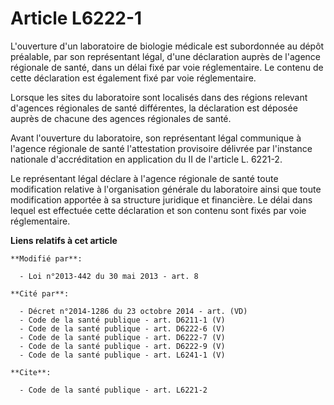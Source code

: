 # Article L6222-1

L'ouverture d'un laboratoire de biologie médicale est subordonnée au dépôt préalable, par son représentant légal, d'une
déclaration auprès de l'agence régionale de santé, dans un délai fixé par voie réglementaire. Le contenu de cette déclaration
est également fixé par voie réglementaire. 

Lorsque les sites du laboratoire sont localisés dans des régions relevant d'agences régionales de santé différentes, la
déclaration est déposée auprès de chacune des agences régionales de santé. 

Avant l'ouverture du laboratoire, son représentant légal communique à l'agence régionale de santé l'attestation provisoire
délivrée par l'instance nationale d'accréditation en application du II de l'article L. 6221-2.

Le représentant légal déclare à l'agence régionale de santé toute modification relative à l'organisation générale du
laboratoire ainsi que toute modification apportée à sa structure juridique et financière. Le délai dans lequel est effectuée
cette déclaration et son contenu sont fixés par voie réglementaire.

**Liens relatifs à cet article**

	**Modifié par**:

	  - Loi n°2013-442 du 30 mai 2013 - art. 8

	**Cité par**:

	  - Décret n°2014-1286 du 23 octobre 2014 - art. (VD)
	  - Code de la santé publique - art. D6211-1 (V)
	  - Code de la santé publique - art. D6222-6 (V)
	  - Code de la santé publique - art. D6222-7 (V)
	  - Code de la santé publique - art. D6222-9 (V)
	  - Code de la santé publique - art. L6241-1 (V)

	**Cite**:

	  - Code de la santé publique - art. L6221-2
